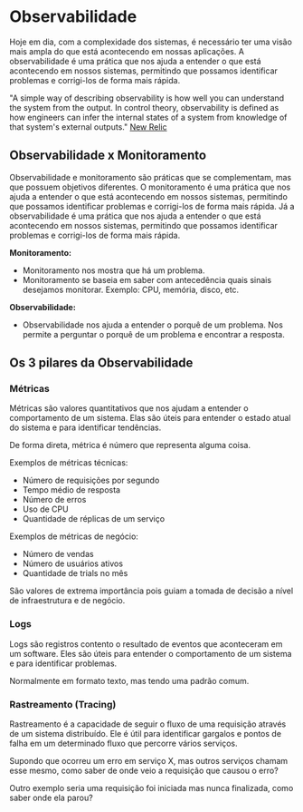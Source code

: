 # Observabilidade

Hoje em dia, com a complexidade dos sistemas, é necessário ter uma visão mais ampla do que está acontecendo em nossas aplicações. A observabilidade é uma prática que nos ajuda a entender o que está acontecendo em nossos sistemas, permitindo que possamos identificar problemas e corrigi-los de forma mais rápida.

"A simple way of describing observability is how well you can understand the system from the output. In control theory, observability is defined as how engineers can infer the internal states of a system from knowledge of that system's external outputs."
[New Relic](https://newrelic.com/blog/best-practices/what-is-observability)

## Observabilidade x Monitoramento

Observabilidade e monitoramento são práticas que se complementam, mas que possuem objetivos diferentes. O monitoramento é uma prática que nos ajuda a entender o que está acontecendo em nossos sistemas, permitindo que possamos identificar problemas e corrigi-los de forma mais rápida. Já a observabilidade é uma prática que nos ajuda a entender o que está acontecendo em nossos sistemas, permitindo que possamos identificar problemas e corrigi-los de forma mais rápida.

**Monitoramento:**

- Monitoramento nos mostra que há um problema.
- Monitoramento se baseia em saber com antecedência quais sinais desejamos monitorar. Exemplo: CPU, memória, disco, etc.

**Observabilidade:**

- Observabilidade nos ajuda a entender o porquê de um problema. Nos permite a perguntar o porquê de um problema e encontrar a resposta.

## Os 3 pilares da Observabilidade

### Métricas

Métricas são valores quantitativos que nos ajudam a entender o comportamento de um sistema. Elas são úteis para entender o estado atual do sistema e para identificar tendências.

De forma direta, métrica é número que representa alguma coisa.

Exemplos de métricas técnicas:

- Número de requisições por segundo
- Tempo médio de resposta
- Número de erros
- Uso de CPU
- Quantidade de réplicas de um serviço

Exemplos de métricas de negócio:

- Número de vendas
- Número de usuários ativos
- Quantidade de trials no mês

São valores de extrema importância pois guiam a tomada de decisão a nível de infraestrutura e de negócio.

### Logs

Logs são registros contento o resultado de eventos que aconteceram em um software. Eles são úteis para entender o comportamento de um sistema e para identificar problemas.

Normalmente em formato texto, mas tendo uma padrão comum.

### Rastreamento (Tracing)

Rastreamento é a capacidade de seguir o fluxo de uma requisição através de um sistema distribuído. Ele é útil para identificar gargalos e pontos de falha em um determinado fluxo que percorre vários serviços.

Supondo que ocorreu um erro em serviço X, mas outros serviços chamam esse mesmo, como saber de onde veio a requisição que causou o erro?

Outro exemplo seria uma requisição foi iniciada mas nunca finalizada, como saber onde ela parou?
